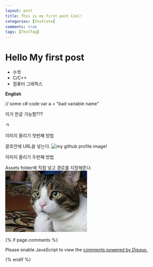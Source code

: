 ```yaml
---
layout: post
title: This is my first post Cool!
categories: [TestCate]
comments: true
tags: [TestTag]
---
```


# Hello My first post

- 수학
- C/C++
- 컴퓨터 그래픽스

**English**


// some c# code	
var a = "bad variable name"



이거 한글 가능함???

ㅋ

이미지 올리기 첫번째 방법

괄호안에 URL을 넣는다.
![my github profile image!](https://avatars2.githubusercontent.com/u/16080882?v=3&s=460)


이미지 올리기 두번째  방법

Assets folder에 직접 넣고 경로를 지정해준다.
![Thinking cat](/assets/img/ThinkingCat.jpg)



{% if page.comments %}
	<div id="disqus_thread"></div>
<script>

/**
*  RECOMMENDED CONFIGURATION VARIABLES: EDIT AND UNCOMMENT THE SECTION BELOW TO INSERT DYNAMIC VALUES FROM YOUR PLATFORM OR CMS.
*  LEARN WHY DEFINING THESE VARIABLES IS IMPORTANT: https://disqus.com/admin/universalcode/#configuration-variables*/
/*
var disqus_config = function () {
this.page.url = jidon333;  // Replace PAGE_URL with your page's canonical URL variable
this.page.identifier = jidon333; // Replace PAGE_IDENTIFIER with your page's unique identifier variable
};
*/
(function() { // DON'T EDIT BELOW THIS LINE
var d = document, s = d.createElement('script');
s.src = '//jidon333.disqus.com/embed.js';
s.setAttribute('data-timestamp', +new Date());
(d.head || d.body).appendChild(s);
})();

</script>
<noscript>Please enable JavaScript to view the <a href="https://disqus.com/?ref_noscript">comments powered by Disqus.</a></noscript>
                                
{% endif %}

<script id="dsq-count-scr" src="//jidon333.disqus.com/count.js" async></script>
